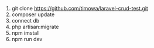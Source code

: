 1. git clone https://github.com/timowa/laravel-crud-test.git
3. composer update
2. connect db
4. php artisan:migrate
5. npm imstall
6. npm run dev
